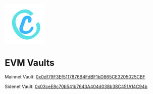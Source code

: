 ![CCSLOGO](https://raw.githubusercontent.com/CloutContracts/cloutcontracts.github.io/main/assets/images/c-128x128.png)
# EVM Vaults
Mainnet Vault: [0x0df79F3Ef5117876B4FdBF1bD865CE3205025CBF](https://etherscan.io/address/0x0df79f3ef5117876b4fdbf1bd865ce3205025cbf)

Sidenet Vault: [0x03ceE8c70b541b7643A404d038b38C451A14C94b](https://etherscan.io/address/0x03cee8c70b541b7643a404d038b38c451a14c94b)
